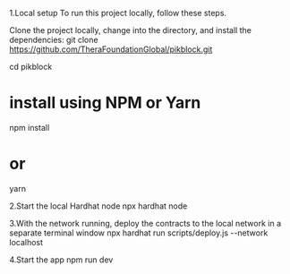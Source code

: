 1.Local setup
To run this project locally, follow these steps.

Clone the project locally, change into the directory, and install the dependencies:
git clone https://github.com/TheraFoundationGlobal/pikblock.git

cd pikblock

# install using NPM or Yarn
npm install

# or

yarn


2.Start the local Hardhat node
npx hardhat node


3.With the network running, deploy the contracts to the local network in a separate terminal window
npx hardhat run scripts/deploy.js --network localhost


4.Start the app
npm run dev
